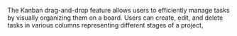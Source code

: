 The Kanban drag-and-drop feature allows users to efficiently manage tasks by visually organizing them on a board. Users can create, edit, and delete tasks in various columns representing different stages of a project,

